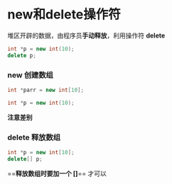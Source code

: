 # new和delete操作符

堆区开辟的数据，由程序员**手动释放**，利用操作符 **delete**

```c++
int *p = new int(10);
delete p;
```

### new 创建数组

```c++
int *parr = new int[10];
```

```c++
int *p = new int(10);
```

**注意差别**

### delete 释放数组

```c++
int *p = new int[10];
delete[] p;
```

==**释放数组时要加一个 []**== 才可以